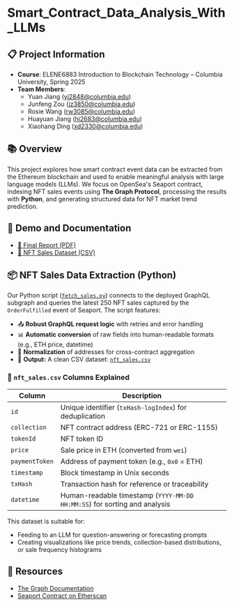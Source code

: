 # Smart_Contract_Data_Analysis_With_LLMs

## 📋 Project Information
- **Course**: ELENE6883 Introduction to Blockchain Technology – Columbia University, Spring 2025
- **Team Members**:
  - Yuan Jiang (yj2848@columbia.edu)
  - Junfeng Zou (jz3850@columbia.edu)
  - Rosie Wang (rw3085@columbia.edu)
  - Huayuan Jiang (hj2683@columbia.edu)
  - Xiaohang Ding (xd2330@columbia.edu)

## 📚 Overview
This project explores how smart contract event data can be extracted from the Ethereum blockchain and used to enable meaningful analysis with large language models (LLMs). We focus on OpenSea's Seaport contract, indexing NFT sales events using **The Graph Protocol**, processing the results with **Python**, and generating structured data for NFT market trend prediction.

## 📄 Demo and Documentation
- [📘 Final Report (PDF)](docs/Final_Report.pdf)
- [📂 NFT Sales Dataset (CSV)](./nft_sales.csv)

## 📦 NFT Sales Data Extraction (Python)

Our Python script ([`fetch_sales.py`](./fetch_sales.py)) connects to the deployed GraphQL subgraph and queries the latest 250 NFT sales captured by the `OrderFulfilled` event of Seaport. The script features:
- 📤 **Robust GraphQL request logic** with retries and error handling
- 📊 **Automatic conversion** of raw fields into human-readable formats (e.g., ETH price, datetime)
- 🧹 **Normalization** of addresses for cross-contract aggregation
- 📁 **Output:** A clean CSV dataset: [`nft_sales.csv`](./nft_sales.csv)

### 📑 `nft_sales.csv` Columns Explained

| Column         | Description                                                                 |
|----------------|-----------------------------------------------------------------------------|
| `id`           | Unique identifier (`txHash-logIndex`) for deduplication                     |
| `collection`   | NFT contract address (ERC-721 or ERC-1155)                                  |
| `tokenId`      | NFT token ID                                                                |
| `price`        | Sale price in ETH (converted from `wei`)                                    |
| `paymentToken` | Address of payment token (e.g., `0x0` = ETH)                                |
| `timestamp`    | Block timestamp in Unix seconds                                             |
| `txHash`       | Transaction hash for reference or traceability                              |
| `datetime`     | Human-readable timestamp (`YYYY-MM-DD HH:MM:SS`) for sorting and analysis   |

This dataset is suitable for:
- Feeding to an LLM for question-answering or forecasting prompts
- Creating visualizations like price trends, collection-based distributions, or sale frequency histograms

## 📄 Resources

- [The Graph Documentation](https://thegraph.com/docs/)
- [Seaport Contract on Etherscan](https://etherscan.io/address/0x00000000006c3852cbef3e08e8df289169ede581)
